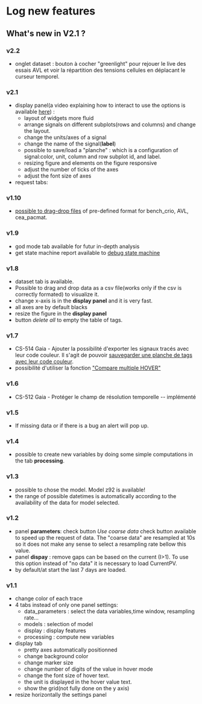 # Log new features
What's new in V2.1 ?
--------------
### v2.2
- onglet dataset : bouton à cocher "greenlight" pour rejouer le live des essais AVL et voir la répartition des tensions cellules en déplacant le curseur temporel.   
### v2.1
- display panel(a video explaining how to interact to use the options is available [here](https://inocel.atlassian.net/wiki/spaces/Diagnostiq/pages/143392794/Utilisation+de+l+onglet+display+panel)) :
    - layout of widgets more fluid   
    - arrange signals on different subplots(rows and columns) and change the layout.
    - change the units/axes of a signal
    - change the name of the signal(**label**)
    - possible to save/load a "planche" : which is a configuration of signal:color, unit, column and row subplot id, and label.    
    - resizing figure and elements on the figure responsive
    - adjust the number of ticks of the axes
    - adjust the font size of axes
- request tabs:  
### v1.10
- [possible to drag-drop files](https://inocel.atlassian.net/wiki/spaces/Diagnostiq/pages/135757872/Charger+un+fichier+de+donn+es) of pre-defined format for bench\_crio, AVL, cea_pacmat. 

### v1.9
- god mode tab available for futur in-depth analysis
- get state machine report available to [debug state machine](https://inocel.atlassian.net/wiki/spaces/Diagnostiq/pages/132481048/Obtenir+un+rapport+des+tats+de+la+machine+d+tat+du+syst+me) 
### v1.8
- dataset tab is available. 
- Possible to drag and drop data as a csv file(works only if the csv is correctly formated) to visualize it.
- change x-axis is in the **display panel** and it is very fast. 
- all axes are by default blacks
- resize the figure in the **display panel** 
- button *delete all* to empty the table of tags. 
### v1.7
- CS-514 Gaia - Ajouter la possibilité d'exporter les signaux tracés avec leur code couleur. Il s'agit de pouvoir [sauvegarder une planche de tags avec leur code couleur](https://inocel.atlassian.net/wiki/spaces/Diagnostiq/pages/123535485/Importer+les+signaux+trac+s+avec+leur+code+couleur). 
- possibilité d'utiliser la fonction ["Compare multiple HOVER"](https://inocel.atlassian.net/wiki/spaces/Diagnostiq/pages/123568158/Compare+multiple+HOVER)
### v1.6
- CS-512 Gaia - Protéger le champ de résolution temporelle -- implémenté
### v1.5
- If missing data or if there is a bug an alert will pop up.
### v1.4
- possible to create new variables by doing some simple computations in the tab **processing**.
### v1.3
- possible to chose the model. Model z92 is available!
- the range of possible datetimes is automatically according to the availability of the data for model selected.
### v1.2
- panel **parameters**: check button  *Use coarse data* check button available to speed up the request of data. The "coarse data" are resampled at 10s so it does not make any sense to select a resampling rate bellow this value.
- panel **dispay** : remove gaps can be based on the current (I>1). To use this option instead of "no data" it is necessary to load CurrentPV.
- by default/at start the last 7 days are loaded.
### v1.1
- change color of each trace
- 4 tabs instead of only one panel settings:
    - data_parameters : select the data variables,time window, resampling rate...
    - models : selection of model
    - display : display features
    - processing : compute new variables
- display tab
    - pretty axes automatically positionned
    - change background color
    - change marker size
    - change number of digits of the value in hover mode
    - change the font size of hover text.
    - the unit is displayed in the hover value text.
    - show the grid(not fully done on the y axis)
- resize horizontally the settings panel
